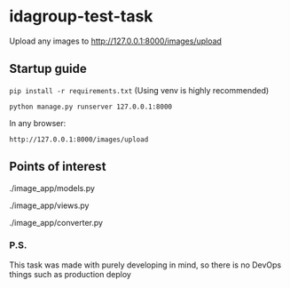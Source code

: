 # idagroup-test-task

Upload any images to http://127.0.0.1:8000/images/upload

## Startup guide

```pip install -r requirements.txt```
(Using venv is highly recommended)

```python manage.py runserver 127.0.0.1:8000```

In any browser:

```http://127.0.0.1:8000/images/upload```

## Points of interest

./image_app/models.py

./image_app/views.py

./image_app/converter.py

### P.S.

This task was made with purely developing in mind, so there is no DevOps things such as production deploy
